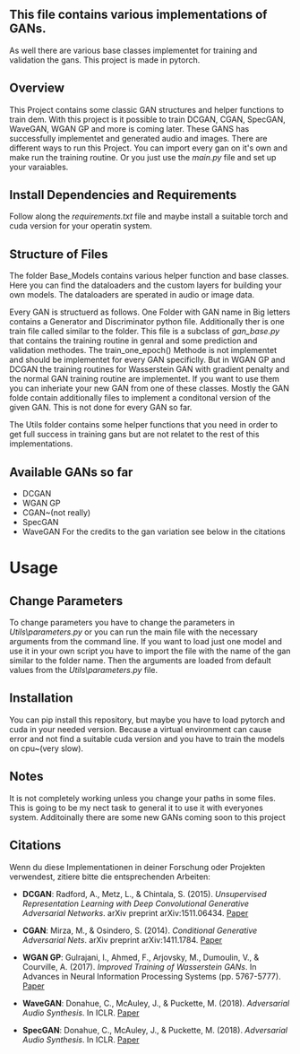 ## This file contains various implementations of GANs.
As well there are various base classes implementet for training and validation the gans. This project is made in pytorch.

## Overview
This Project contains some classic GAN structures and helper functions to train dem. With this project is it possible to train DCGAN, CGAN, SpecGAN, WaveGAN, WGAN GP and more is coming later. These GANS has successfully implementet and generated audio and images. There are different ways to run this Project. You can import every gan on it's own and make run the training routine. Or you just use the *main.py* file and set up your varaiables.




## Install Dependencies and Requirements
Follow along the *requirements.txt* file and maybe install a suitable torch and cuda version for your operatin system.

## Structure of Files
The folder Base_Models contains various helper function and base classes. Here you can find the dataloaders and the custom layers for building your own models. The dataloaders are sperated in audio or image data.

Every GAN is structuerd as follows. One Folder with GAN name in Big letters contains a Generator and Discriminator python file. Additionally ther is one train file called similar to the folder. This file is a subclass of *gan_base.py* that contains the training routine in genral and some prediction and validation methodes. The train_one_epoch() Methode is not implementet and should be implementet for every GAN specificlly. But in WGAN GP and DCGAN the training routines for Wasserstein GAN with gradient penalty and the normal GAN training routine are implementet. If you want to use them you can inheriate your new GAN from one of these classes. Mostly the GAN folde contain additionally files to implement a conditonal version of the given GAN. This is not done for every GAN so far.

The Utils folder contains some helper functions that you need in order to get full success in training gans but are not relatet to the rest of this implementations.


## Available GANs so far
- DCGAN 
- WGAN GP
- CGAN~(not really)
- SpecGAN
- WaveGAN
For the credits to the gan variation see below in the citations


# Usage

## Change Parameters
To change parameters you have to change the parameters in *Utils\parameters.py* or you can run the main file with the necessary arguments from the command line. If you want to load just one model and use it in your own script you have to import the file with the name of the gan similar to the folder name. Then the arguments are loaded from default values from the *Utils\parameters.py* file.

## Installation
You can pip install this repository, but maybe you have to load pytorch and cuda in your needed version. Because a virtual environment can cause error and not find a suitable cuda version and you have to train the models on cpu~(very slow).


## Notes
It is not completely working unless you change your paths in some files. This is going to be my nect task to general it to use it with everyones system. Additoinally there are some new GANs coming soon to this project

## Citations

Wenn du diese Implementationen in deiner Forschung oder Projekten verwendest, zitiere bitte die entsprechenden Arbeiten:

- **DCGAN**: Radford, A., Metz, L., & Chintala, S. (2015). *Unsupervised Representation Learning with Deep Convolutional Generative Adversarial Networks*. arXiv preprint arXiv:1511.06434. [Paper](https://arxiv.org/abs/1511.06434)

- **CGAN**: Mirza, M., & Osindero, S. (2014). *Conditional Generative Adversarial Nets*. arXiv preprint arXiv:1411.1784. [Paper](https://arxiv.org/abs/1411.1784)

- **WGAN GP**: Gulrajani, I., Ahmed, F., Arjovsky, M., Dumoulin, V., & Courville, A. (2017). *Improved Training of Wasserstein GANs*. In Advances in Neural Information Processing Systems (pp. 5767-5777). [Paper](https://arxiv.org/abs/1704.00028)

- **WaveGAN**: Donahue, C., McAuley, J., & Puckette, M. (2018). *Adversarial Audio Synthesis*. In ICLR. [Paper](https://arxiv.org/abs/1802.04208)

- **SpecGAN**: Donahue, C., McAuley, J., & Puckette, M. (2018). *Adversarial Audio Synthesis*. In ICLR. [Paper](https://arxiv.org/abs/1802.04208)
